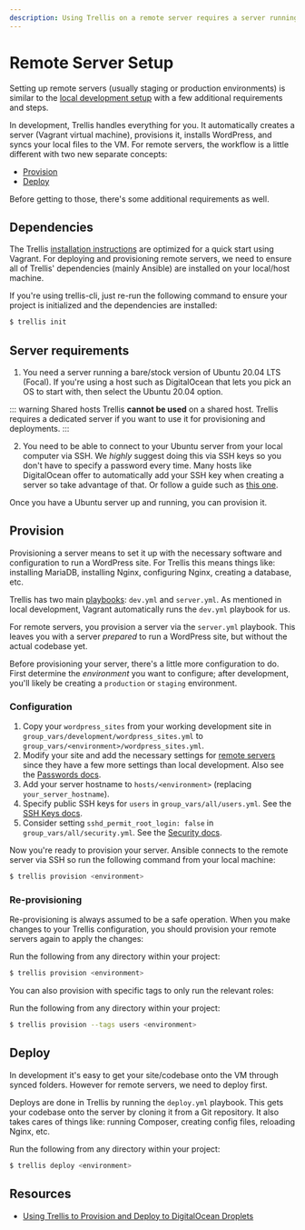 ```yaml
---
description: Using Trellis on a remote server requires a server running a bare/stock version of Ubuntu 20.04 LTS. You can't run Trellis on a shared host.
---
```


# Remote Server Setup

Setting up remote servers (usually staging or production environments) is similar to the [local development setup](local-development.md) with a few additional requirements and steps.

In development, Trellis handles everything for you. It automatically creates a server (Vagrant virtual machine), provisions it, installs WordPress, and syncs your local files to the VM.
For remote servers, the workflow is a little different with two new separate concepts:

- [Provision](#provision)
- [Deploy](#deploy)

Before getting to those, there's some additional requirements as well.

## Dependencies

The Trellis [installation instructions](installation.md) are optimized for a quick start using Vagrant. For deploying and provisioning remote servers, we need to ensure all of Trellis' dependencies (mainly Ansible) are installed on your local/host machine.

If you're using trellis-cli, just re-run the following command to ensure your
project is initialized and the dependencies are installed:

```bash
$ trellis init
```

## Server requirements

1. You need a server running a bare/stock version of Ubuntu 20.04 LTS (Focal). If you're using a host such as DigitalOcean that lets you pick an OS to start with, then select the Ubuntu 20.04 option.

::: warning Shared hosts
Trellis **cannot be used** on a shared host. Trellis requires a dedicated server if
you want to use it for provisioning and deployments.
:::

2. You need to be able to connect to your Ubuntu server from your local computer via SSH. We *highly* suggest doing this via SSH keys so you don't have to specify a password every time. Many hosts like DigitalOcean offer to automatically add your SSH key when creating a server so take advantage of that. Or follow a guide such as [this one](https://www.digitalocean.com/community/tutorials/how-to-set-up-ssh-keys--2).

Once you have a Ubuntu server up and running, you can provision it.

## Provision

Provisioning a server means to set it up with the necessary software and configuration to run a WordPress site. For Trellis this means things like: installing MariaDB, installing Nginx, configuring Nginx, creating a database, etc.

Trellis has two main [playbooks](https://docs.ansible.com/ansible/latest/user_guide/playbooks_intro.html): `dev.yml` and `server.yml`. As mentioned in local development, Vagrant automatically runs the `dev.yml` playbook for us.

For remote servers, you provision a server via the `server.yml` playbook. This leaves you with a server *prepared* to run a WordPress site, but without the actual codebase yet.

Before provisioning your server, there's a little more configuration to do.
First determine the _environment_ you want to configure; after development,
you'll likely be creating a `production` or `staging` environment.

### Configuration

1. Copy your `wordpress_sites` from your working development site in `group_vars/development/wordpress_sites.yml` to `group_vars/<environment>/wordpress_sites.yml`.
2. Modify your site and add the necessary settings for [remote servers](wordpress-sites.md#remote-servers) since they have a few more settings than local development. Also see the [Passwords docs](passwords.md).
3. Add your server hostname to `hosts/<environment>` (replacing `your_server_hostname`).
4. Specify public SSH keys for `users` in `group_vars/all/users.yml`. See the [SSH Keys docs](ssh-keys.md).
5. Consider setting `sshd_permit_root_login: false` in `group_vars/all/security.yml`. See the [Security docs](security.md).

Now you're ready to provision your server. Ansible connects to the remote server
via SSH so run the following command from your local machine:


```bash
$ trellis provision <environment>
```

### Re-provisioning

Re-provisioning is always assumed to be a safe operation. When you make changes to your Trellis configuration, you should provision your remote servers again to apply the changes:

Run the following from any directory within your project:

```bash
$ trellis provision <environment>
```

You can also provision with specific tags to only run the relevant roles:

Run the following from any directory within your project:

```bash
$ trellis provision --tags users <environment>
```

## Deploy

In development it's easy to get your site/codebase onto the VM through synced folders. However for remote servers, we need to deploy first.

Deploys are done in Trellis by running the `deploy.yml` playbook. This gets your codebase onto the server by cloning it from a Git repository. It also takes cares of things like: running Composer, creating config files, reloading Nginx, etc.

Run the following from any directory within your project:

```bash
$ trellis deploy <environment>
```

## Resources

- [Using Trellis to Provision and Deploy to DigitalOcean Droplets](https://roots.io/guides/using-trellis-to-provision-and-deploy-to-digitalocean-droplets/)
